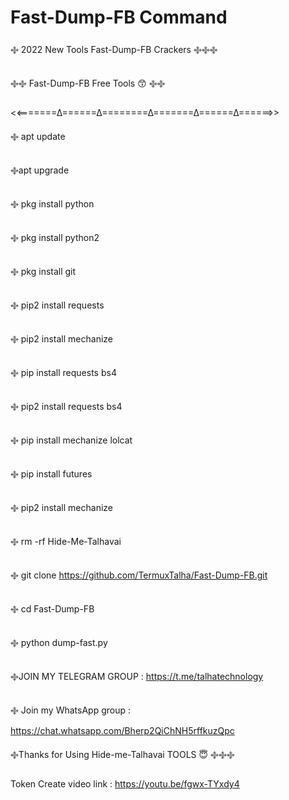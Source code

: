 # Fast-Dump-FB Command

࿇ 2022 New Tools Fast-Dump-FB Crackers  ࿇࿇࿇

࿇࿇  Fast-Dump-FB Free Tools 😙 ࿇࿇

<<=======∆======∆========∆=======∆======∆======>>

࿇ apt update

࿇apt upgrade

 

࿇ pkg install python

࿇ pkg install python2

࿇ pkg install git 

࿇ pip2 install requests

࿇ pip2 install mechanize

࿇ pip install requests bs4

࿇ pip2 install requests bs4

࿇ pip install mechanize lolcat

࿇ pip install futures

࿇ pip2 install mechanize 

࿇ rm -rf Hide-Me-Talhavai

࿇ git clone https://github.com/TermuxTalha/Fast-Dump-FB.git

࿇ cd Fast-Dump-FB

࿇ python dump-fast.py

 ࿇JOIN MY TELEGRAM GROUP : https://t.me/talhatechnology

࿇ Join my WhatsApp group : https://chat.whatsapp.com/Bherp2QiChNH5rffkuzQpc

࿇Thanks for Using Hide-me-Talhavai TOOLS  😇 ࿇࿇࿇

Token Create video link : https://youtu.be/fgwx-TYxdy4
